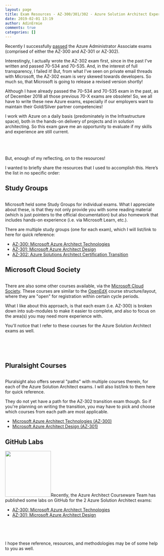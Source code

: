 ```yaml
---
layout: page
title: Exam Resources - AZ-300/301/302 - Azure Solution Architect Expert
date: 2019-02-01 13:19
author: AdinErmie
comments: true
categories: []
---
```

Recently I successfully <a href="https://www.youracclaim.com/badges/5b73e485-8234-4835-a79d-c050b8646470/public_url" target="_blank" rel="noreferrer noopener" aria-label=" (opens in a new tab)">passed</a> the Azure Administrator Associate exams (comprised of either the AZ-300 and AZ-301 or AZ-302).

Interestingly, I actually wrote the AZ-302 exam first, since in the past I've written and passed 70-534 and 70-535. And, in the interest of full transparency, I failed it! But, from what I've seen on private email threads with Microsoft, the AZ-302 exam is very skewed towards developers. So much so, that Microsoft is going to release a revised version shortly!

Although I have already passed the 70-534 and 70-535 exam in the past, as of December 2018 all those previous 70-X exams are obsolete! So, we all have to write these new Azure exams, especially if our employers want to maintain their Gold/Silver partner competencies!

I work with Azure on a daily basis (predominately in the Infrastructure space), both in the hands-on delivery of projects and in solution architecting. So this exam gave me an opportunity to evaluate if my skills and experience are still current.
<div class="wp-block-image">
<figure class="aligncenter"><img class="wp-image-32142" src="/wp-content/uploads/2019/02/AZ300-Pass-1024x294.png" alt="" /></figure>
</div>
<div class="wp-block-image">
<figure class="aligncenter"><img class="wp-image-32143" src="/wp-content/uploads/2019/02/AZ301-Pass-1024x294.png" alt="" /></figure>
</div>
<div class="wp-block-image">
<figure class="aligncenter"><img class="wp-image-32144" src="/wp-content/uploads/2019/02/AZ302-Fail-1024x303.png" alt="" /></figure>
</div>
<div class="wp-block-image">
<figure class="aligncenter"><img class="wp-image-32145" src="/wp-content/uploads/2019/02/azure-solutions-architect-expert-600x600-150x150.png" alt="" /></figure>
</div>
But, enough of my reflecting, on to the resources!

I wanted to briefly share the resources that I used to accomplish this. Here’s the list in no specific order:
<h2>Study Groups</h2>
<div class="wp-block-image">
<figure class="alignleft"><img class="wp-image-32147" src="/wp-content/uploads/2019/02/AZ-300-Week1-Develop-and-Configure-Infrastructure-300x169.png" alt="" /></figure>
</div>
Microsoft held some Study Groups for individual exams. What I appreciate about these, is that they not only provide you with some reading material (which is just pointers to the official documentation) but also homework that includes hands-on experience (i.e. via Microsoft Learn, etc.).

There are multiple study groups (one for each exam), which I will list/link to here for quick reference:
<ul>
 	<li><a href="https://aka.ms/az300asg" target="_blank" rel="noreferrer noopener" aria-label="AZ-300: Microsoft Azure Architect Technologies (opens in a new tab)">AZ-300: Microsoft Azure Architect Technologies</a></li>
 	<li><a href="https://aka.ms/az301asg" target="_blank" rel="noopener">AZ-301: Microsoft Azure Architect Design</a></li>
 	<li><a href="https://view.pointdrive.linkedin.com/presentations/7529fb65-e538-48b4-bd3a-4831b4cd94b9?auth=aa5a3976-9e1d-4395-a036-c4dd6b41aa96" target="_blank" rel="noreferrer noopener" aria-label="AZ-302: Azure Solutions Architect Certification Transition (opens in a new tab)">AZ-302: Azure Solutions Architect Certification Transition</a></li>
</ul>
<h2>Microsoft Cloud Society</h2>
<div class="wp-block-image">
<figure class="alignleft"><img class="wp-image-32148" src="/wp-content/uploads/2019/02/MSCloudSociety-300-232x300.png" alt="" /></figure>
</div>
There are also some other courses available, via the <a href="https://cloudsociety.fastlane.live/" target="_blank" rel="noreferrer noopener" aria-label="Microsoft Cloud Society (opens in a new tab)">Microsoft Cloud Society</a>. These courses are similar to the <a href="https://www.edx.org/course/?search_query=microsoft" target="_blank" rel="noreferrer noopener" aria-label="OpenEdX (opens in a new tab)">OpenEdX</a> course structure/layout, where they are "open" for registration within certain cycle periods.

What I like about this approach, is that each exam (i.e. AZ-300) is broken down into sub-modules to make it easier to complete, and also to focus on the area(s) you may need more experience with.

You'll notice that I refer to these courses for the Azure Solution Architect exams as well.
<div class="wp-block-spacer" style="height: 50px;" aria-hidden="true"></div>
<h2 style="text-align: left;">Pluralsight Courses</h2>
<div class="wp-block-image">
<figure class="alignleft"><img class="wp-image-32119" src="/wp-content/uploads/2019/02/Pluralsight-Logo2-300x180.png" alt="" /></figure>
</div>
Pluralsight also offers several "paths" with multiple courses therein, for each of the Azure Solution Architect exams. I will also list/link to them here for quick reference.

They do not yet have a path for the AZ-302 transition exam though. So if you're planning on writing the transition, you may have to pick and choose which courses from each path are most applicable.
<ul>
 	<li><a href="https://app.pluralsight.com/paths/certificate/microsoft-azure-architect-technologies-az-300" target="_blank" rel="noreferrer noopener" aria-label="Microsoft Azure Architect Technologies (AZ-300) (opens in a new tab)">Microsoft Azure Architect Technologies (AZ-300)</a></li>
 	<li><a href="https://app.pluralsight.com/paths/certificate/microsoft-azure-architect-design-az-301" target="_blank" rel="noreferrer noopener" aria-label="Microsoft Azure Architect Design (AZ-301) (opens in a new tab)">Microsoft Azure Architect Design (AZ-301)</a></li>
</ul>
<h2>GitHub Labs</h2>
<a href="/wp-content/uploads/2019/02/GitHubLogo.png"><img class="alignleft size-thumbnail wp-image-32203" src="/wp-content/uploads/2019/02/GitHubLogo-150x150.png" alt="" width="150" height="150" /></a>Recently, the Azure Architect Courseware Team has published some labs on GitHub for the 2 Azure Solution Architect exams:
<ul>
 	<li><a href="https://github.com/MicrosoftLearning/AZ-300-MicrosoftAzureArchitectTechnologies" target="_blank" rel="noopener">AZ-300: Microsoft Azure Architect Technologies</a></li>
 	<li><a href="https://github.com/MicrosoftLearning/AZ-301-MicrosoftAzureArchitectDesign" target="_blank" rel="noopener">AZ-301: Microsoft Azure Architect Design</a></li>
</ul>
&nbsp;

&nbsp;

I hope these reference, resources, and methodologies may be of some help to you as well.
